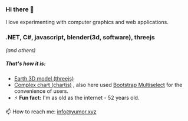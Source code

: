 ### Hi there 👋
I love experimenting with computer graphics and web applications.

### .NET, C#, javascript, blender(3d, software), threejs
_(and others)_

##### That's how it is:
- [Earth 3D model (threejs)](https://moroz69off.github.io/earththreed/)
- [Complex chart (chartjs)](https://moroz69off.github.io/complex.chart/) , also here used [Bootstrap Multiselect](http://davidstutz.github.io/bootstrap-multiselect/) for the convenience of users.
- ⚡ **Fun fact:** I'm as old as the internet - 52 years old. <!-- Superstar! -->
<!-- - [FuzzyLogic (clearly, in pictures)](https://adamtheiner.github.io/fuzzy/machine.html) term paper. -->

📫 How to reach me: info@yumor.xyz

<!--
**moroz69off/moroz69off** is a ✨ _special_ ✨ repository because its `README.md` (this file) appears on your GitHub profile.

Here are some ideas to get you started:

- 🔭 I’m currently working on ...
- 🌱 I’m currently learning ...
- 👯 I’m looking to collaborate on ...
- 🤔 I’m looking for help with ...
- 💬 Ask me about ...
- 📫 How to reach me: ...
- 😄 Pronouns: ...
- ⚡ Fun fact: ...
-->
